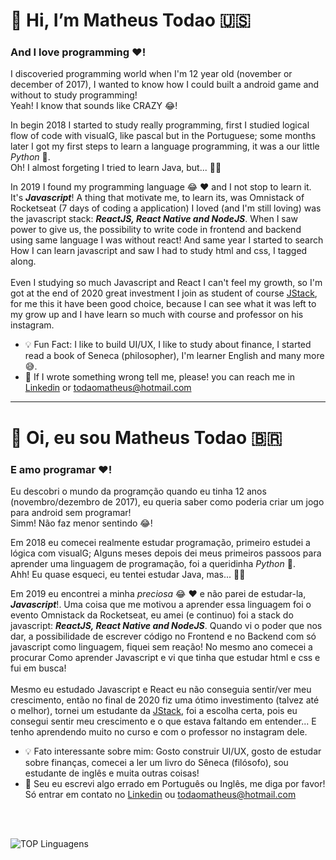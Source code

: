 # 👋 Hi, I’m Matheus Todao 🇺🇸
### And I love programming ❤️!

I discoveried programming world when I'm 12 year old (november or december of 2017), I wanted to know how I could built a android game and without to study programming!
<br />
Yeah! I know that sounds like CRAZY 😂!
<br />

In begin 2018 I started to study really programming, first I studied logical flow of code with visualG, like pascal but in the Portuguese; some months later I got my first steps to learn a language programming, it was a our little _Python_ 🐍.
<br />
Oh! I almost forgeting I tried to learn Java, but... 🙅‍♂️

In 2019 I found my programming language 😂 ❤️ and I not stop to learn it. It's ***Javascript***! A thing that motivate me, to learn its, was Omnistack of Rocketseat (7 days of coding a application) I loved (and I'm still loving) was the javascript stack: ***ReactJS, React Native and NodeJS***. When I saw power to give us, the possibility to write code in frontend and backend using same language I was without react! And same year I started to search How I can learn javascript and saw I had to study html and css, I tagged along.
<br />
<br />
Even I studying so much Javascript and React I can't feel my growth, so I'm got at the end of 2020 great investment I join as student of course [JStack](https://jstack.com.br), for me this it have been good choice, because I can see what it was left to my grow up and I have learn so much with course and professor on his instagram.

* 💡 Fun Fact: I like to build UI/UX, I like to study about finance, I started read a book of Seneca (philosopher), I'm learner English and many more 😅.
* 🤙 If I wrote something wrong tell me, please! you can reach me in [Linkedin](https://linkedin.com/in/matheustodao) or todaomatheus@hotmail.com

<hr />

# 👋 Oi, eu sou Matheus Todao 🇧🇷
### E amo programar ❤️!

Eu descobri o mundo da programção quando eu tinha 12 anos (novembro/dezembro de 2017), eu queria saber como poderia criar um jogo para android sem programar!
<br />
Simm! Não faz menor sentindo 😂!
<br />

Em 2018 eu comecei realmente estudar programação, primeiro estudei a lógica com visualG; Alguns meses depois dei meus primeiros passoos para aprender uma linguagem de programação, foi a queridinha  _Python_ 🐍.
<br />
Ahh! Eu quase esqueci, eu tentei estudar Java, mas... 🙅‍♂️

Em 2019 eu encontrei a minha _preciosa_ 😂 ❤️ e não parei de estudar-la, ***Javascript***!. Uma coisa que me motivou a aprender essa linguagem foi o evento Omnistack da Rocketseat, eu amei (e continuo) foi a stack do javascript: ***ReactJS, React Native and NodeJS***. Quando vi o poder que nos dar, a possibilidade de escrever código no Frontend e no Backend com só javascript como linguagem, fiquei sem reação! No mesmo ano comecei a procurar Como aprender Javascript e vi que tinha que estudar html e css e fui em busca!
<br />
<br />
Mesmo eu estudado Javascript e React eu não conseguia sentir/ver meu crescimento, então no final de 2020 fiz uma ótimo investimento (talvez até o melhor), tornei um estudante da [JStack](https://jstack.com.br), foi a escolha certa, pois eu consegui sentir meu crescimento e o que estava faltando em entender... E tenho aprendendo muito no curso e com o professor no instagram dele.

* 💡 Fato interessante sobre mim: Gosto construir UI/UX, gosto de estudar sobre finanças, comecei a ler um livro do Sêneca (filósofo), sou estudante de inglês e muita outras coisas!
* 🤙 Seu eu escrevi algo errado em Português ou Inglês, me diga por favor! Só entrar em contato no [Linkedin](https://linkedin.com/in/matheustodao) ou todaomatheus@hotmail.com

<br />
<br />

![TOP Linguagens](https://github-readme-stats.vercel.app/api/top-langs/?username=matheustodao&layout=compact&theme=dracula)
